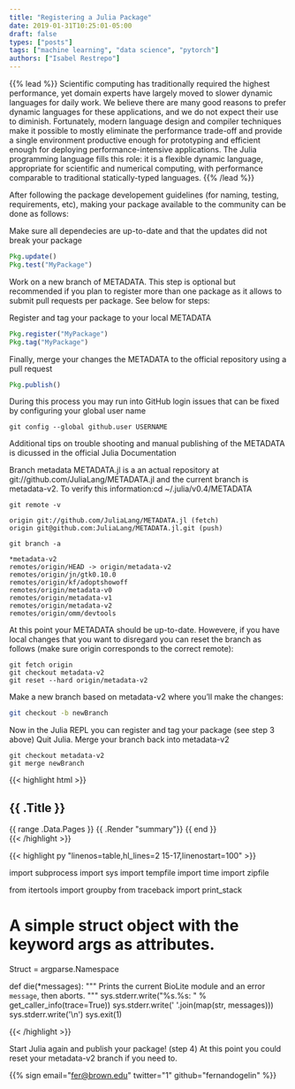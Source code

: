 ```yaml
---
title: "Registering a Julia Package"
date: 2019-01-31T10:25:01-05:00
draft: false
types: ["posts"]
tags: ["machine learning", "data science", "pytorch"]
authors: ["Isabel Restrepo"]
---
```


{{% lead %}}
Scientific computing has traditionally required the highest performance, yet domain experts have largely moved to slower dynamic languages for daily work. We believe there are many good reasons to prefer dynamic languages for these applications, and we do not expect their use to diminish. Fortunately, modern language design and compiler techniques make it possible to mostly eliminate the performance trade-off and provide a single environment productive enough for prototyping and efficient enough for deploying performance-intensive applications. The Julia programming language fills this role: it is a flexible dynamic language, appropriate for scientific and numerical computing, with performance comparable to traditional statically-typed languages.
{{% /lead %}}

After following the package developement guidelines (for naming, testing, requirements, etc), making your package available to the community can be done as follows:

Make sure all dependecies are up-to-date and that the updates did not break your package
```jl
Pkg.update()
Pkg.test("MyPackage")
```

Work on a new branch of METADATA. This step is optional but recommended if you plan to register more than one package as it allows to submit pull requests per package. See below for steps:

Register and tag your package to your local METADATA  

```julia
Pkg.register("MyPackage")  
Pkg.tag("MyPackage")  
```
Finally, merge your changes the METADATA to the official repository using a pull request  

```jl
Pkg.publish()  
```

During this process you may run into GitHub login issues that can be fixed by configuring your global user name

```shell
git config --global github.user USERNAME
```

Additional tips on trouble shooting and manual publishing of the METADATA is dicussed in the official Julia Documentation

Branch metadata
METADATA.jl is a an actual repository at git://github.com/JuliaLang/METADATA.jl and the current branch is metadata-v2. To verify this information:cd ~/.julia/v0.4/METADATA
```shell
git remote -v

origin git://github.com/JuliaLang/METADATA.jl (fetch)
origin git@github.com:JuliaLang/METADATA.jl.git (push)

git branch -a

*metadata-v2
remotes/origin/HEAD -> origin/metadata-v2
remotes/origin/jn/gtk0.10.0
remotes/origin/kf/adoptshowoff
remotes/origin/metadata-v0
remotes/origin/metadata-v1
remotes/origin/metadata-v2
remotes/origin/omm/devtools
```  

At this point your METADATA should be up-to-date. Howevere, if you have local changes that you want to disregard you can reset the branch as follows (make sure origin corresponds to the correct remote):  

```shell
git fetch origin
git checkout metadata-v2
git reset --hard origin/metadata-v2
```

Make a new branch based on metadata-v2 where you’ll make the changes:  

```bash
git checkout -b newBranch
```

Now in the Julia REPL you can register and tag your package (see step 3 above)
Quit Julia. Merge your branch back into metadata-v2

```shell
git checkout metadata-v2
git merge newBranch
```

{{< highlight html >}}
<section id="main">
  <div>
    <h1 id="title">{{ .Title }}</h1>
    {{ range .Data.Pages }}
      {{ .Render "summary"}}
    {{ end }}
  </div>
</section>
{{< /highlight >}}


{{< highlight py "linenos=table,hl_lines=2 15-17,linenostart=100" >}}

import subprocess
import sys
import tempfile
import time
import zipfile

from itertools import groupby
from traceback import print_stack

# A simple struct object with the keyword args as attributes.
Struct = argparse.Namespace


def die(*messages):
    """
    Prints the current BioLite module and an error `message`, then aborts.
    """
    sys.stderr.write("%s.%s: " % get_caller_info(trace=True))
    sys.stderr.write(' '.join(map(str, messages)))
    sys.stderr.write('\n')
    sys.exit(1)

{{< /highlight >}}


Start Julia again and publish your package! (step 4)
At this point you could reset your metadata-v2 branch if you need to.


{{% sign email="fer@brown.edu" twitter="1" github="fernandogelin" %}}
